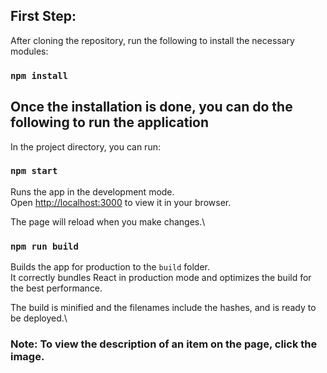 ## First Step:
After cloning the repository, run the following to install the necessary modules:

### `npm install`

## Once the installation is done, you can do the following to run the application

In the project directory, you can run:

### `npm start`

Runs the app in the development mode.\
Open [http://localhost:3000](http://localhost:3000) to view it in your browser.

The page will reload when you make changes.\

### `npm run build`

Builds the app for production to the `build` folder.\
It correctly bundles React in production mode and optimizes the build for the best performance.

The build is minified and the filenames include the hashes, and is ready to be deployed.\

### Note: To view the description of an item on the page, click the image.
